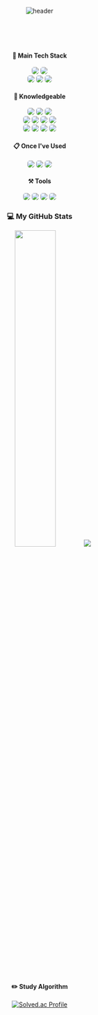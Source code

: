 <div align="center">
  
  ![header](https://capsule-render.vercel.app/api?type=Waving&text=Hosae0905%20GitHub&fontColor=d6ace6)  
</div>

</br>
</br>

</br>

<div align="center">

#### 🏅 Main Tech Stack

<img src="https://img.shields.io/badge/Java-ED8B00?style=for-the-badge&logo=openjdk&logoColor=white" style="border-radius: 5px;"> 
<img src="https://img.shields.io/badge/mysql-4479A1?style=for-the-badge&logo=mysql&logoColor=white" style="border-radius: 5px;"> 
<br>
<img src="https://img.shields.io/badge/spring-%236DB33F.svg?style=for-the-badge&logo=spring&logoColor=white" style="border-radius: 5px;">
<img src="https://img.shields.io/badge/Spring Boot-6DB33F?style=for-the-badge&logo=Spring Boot&logoColor=white" style="border-radius: 5px;">
<img src="https://img.shields.io/badge/Spring data jpa-6DB33F?style=for-the-badge&logo=Spring Boot&logoColor=white" style="border-radius: 5px;">


####  📖 Knowledgeable

<img src="https://img.shields.io/badge/Vue.js-35495E?style=for-the-badge&logo=vue.js&logoColor=4FC08D" style="border-radius: 5px;"> 
<img src="https://img.shields.io/badge/kafka-231F20?style=for-the-badge&logo=apachekafka&logoColor=white" style="border-radius: 5px;">
<img src="https://img.shields.io/badge/kubernetes-326CE5?style=for-the-badge&logo=kubernetes&logoColor=white" style="border-radius: 5px;">
<br>
<img src="https://img.shields.io/badge/docker-2496ED?style=for-the-badge&logo=docker&logoColor=white" style="border-radius: 5px;">
<img src="https://img.shields.io/badge/jenkins-D24939?style=for-the-badge&logo=jenkins&logoColor=white" style="border-radius: 5px;">
<img src="https://img.shields.io/badge/git-F05032?style=for-the-badge&logo=git&logoColor=white" style="border-radius: 5px;">
<img src="https://img.shields.io/badge/githubactions-2088FF?style=for-the-badge&logo=githubactions&logoColor=white" style="border-radius: 5px;">
<br>
<img src="https://img.shields.io/badge/amazonec2-FF9900?style=for-the-badge&logo=amazonec2&logoColor=white" style="border-radius: 5px;">
<img src="https://img.shields.io/badge/awslambda-FF9900?style=for-the-badge&logo=awslambda&logoColor=white" style="border-radius: 5px;">
<img src="https://img.shields.io/badge/amazons3-569A31?style=for-the-badge&logo=amazons3&logoColor=white" style="border-radius: 5px;">
<img src="https://img.shields.io/badge/amazonrds-527FFF?style=for-the-badge&logo=amazonrds&logoColor=white" style="border-radius: 5px;">

####  📋 Once I've Used 

<img src="https://img.shields.io/badge/grafana-F46800?style=for-the-badge&logo=grafana&logoColor=white" style="border-radius: 5px;">
<img src="https://img.shields.io/badge/prometheus-E6522C?style=for-the-badge&logo=prometheus&logoColor=white" style="border-radius: 5px;">
<img src="https://img.shields.io/badge/react-61DAFB?style=for-the-badge&logo=React&logoColor=white" style="border-radius: 5px;">
</br>

#### ⚒ Tools
<img src="https://img.shields.io/badge/intellijidea-000000?style=for-the-badge&logo=intellijidea&logoColor=white" style="border-radius: 5px;">
<img src="https://img.shields.io/badge/slack-4A154B?style=for-the-badge&logo=slack&logoColor=white" style="border-radius: 5px;">
<img src="https://img.shields.io/badge/notion-000000?style=for-the-badge&logo=notion&logoColor=white" style="border-radius: 5px;">
<img src="https://img.shields.io/badge/figma-F24E1E?style=for-the-badge&logo=figma&logoColor=white" style="border-radius: 5px;">


</div>

<div align="center">
  
### 💻 My GitHub Stats

<img src="https://github-readme-stats.vercel.app/api/top-langs/?username=Hosae0905&layout=compact&hide_border=true&bg_color=20232a&icon_color=58A6FF&text_color=fff&title_color=58A6FF&count_private=true" width=43%>
<img src="https://github-readme-stats.vercel.app/api?username=Hosae0905&show_icons=true&theme=radical&hide_border=true&bg_color=20232a&icon_color=58A6FF&text_color=fff&title_color=58A6FF&count_private=true">


</div>

</br>

<div align="center">

#### :pencil2: Study Algorithm
[![Solved.ac Profile](http://mazassumnida.wtf/api/v2/generate_badge?boj=horolrolro9)](https://solved.ac/horolrolro9)

</div>
